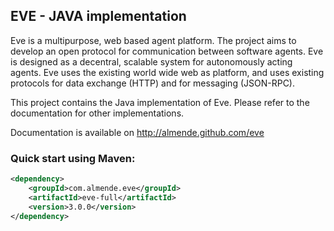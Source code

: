 ## EVE - JAVA implementation

Eve is a multipurpose, web based agent platform. The project aims to develop 
an open protocol for communication between software agents. Eve is designed as 
a decentral, scalable system for autonomously acting agents. Eve uses the 
existing world wide web as platform, and uses existing protocols for data 
exchange (HTTP) and for messaging (JSON-RPC).

This project contains the Java implementation of Eve. Please refer to the documentation for other implementations.

Documentation is available on http://almende.github.com/eve

### Quick start using Maven:

```xml
<dependency>
    <groupId>com.almende.eve</groupId>
    <artifactId>eve-full</artifactId>
    <version>3.0.0</version>
</dependency>
```

